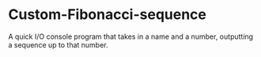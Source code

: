 # Custom-Fibonacci-sequence
A quick I/O console program that takes in a name and a number, outputting a sequence up to that number.
